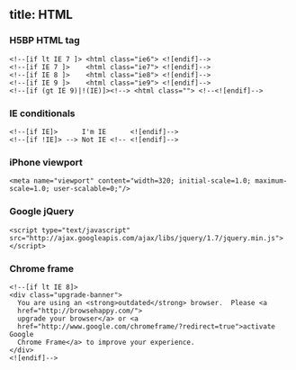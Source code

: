 title: HTML
---

### H5BP HTML tag

    <!--[if lt IE 7 ]> <html class="ie6"> <![endif]-->
    <!--[if IE 7 ]>    <html class="ie7"> <![endif]-->
    <!--[if IE 8 ]>    <html class="ie8"> <![endif]-->
    <!--[if IE 9 ]>    <html class="ie9"> <![endif]-->
    <!--[if (gt IE 9)|!(IE)]><!--> <html class=""> <!--<![endif]-->

### IE conditionals

    <!--[if IE]>      I'm IE      <![endif]-->
    <!--[if !IE]> --> Not IE <!-- <![endif]-->

### iPhone viewport

    <meta name="viewport" content="width=320; initial-scale=1.0; maximum-scale=1.0; user-scalable=0;"/>

### Google jQuery

    <script type="text/javascript" src="http://ajax.googleapis.com/ajax/libs/jquery/1.7/jquery.min.js"></script>

### Chrome frame

    <!--[if lt IE 8]>
    <div class="upgrade-banner">
      You are using an <strong>outdated</strong> browser.  Please <a 
      href="http://browsehappy.com/">
      upgrade your browser</a> or <a 
      href="http://www.google.com/chromeframe/?redirect=true">activate Google 
      Chrome Frame</a> to improve your experience.
    </div>
    <![endif]-->
